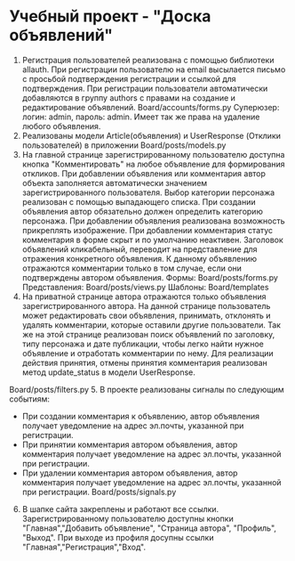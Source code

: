 # Учебный проект - "Доска объявлений"
1. Регистрация пользователей реализована с помощью библиотеки allauth.
При регистрации пользователю на email высылается письмо с просьбой подтверждения регистрации и ссылкой для подтверждения.
При регистрации пользователи автоматически добавляются в группу authors c правами на создание и редактирование объявлений.
Board/accounts/forms.py
Суперюзер: логин: admin, пароль: admin. Имеет так же права на удаление любого объявления.
2. Реализованы модели Article(объявления) и UserResponse (Отклики пользователей) в приложении  Board/posts/models.py
3. На главной странице зарегистрированному пользователю доступна кнопка "Комментировать" на любое объявление для формирования откликов.
При добавлении объявления или комментария автор объекта заполняется автоматически значением зарегистрированного пользователя. Выбор категории персонажа
реализован с помощью выпадающего списка. При создании объявления автор обязательно должен определить категорию персонажа. При добавлении объявления
реализована возможность прикреплять изображение. 
При добавлении комментария статус комментария в форме скрыт и по умолчанию неактивен.
Заголовок объявлений кликабельный, переводит на представление для отражения конкретного объявления. К данному объявлению отражаются 
комментарии только в том случае, если они подтверждены автором объявления.
Формы: Board/posts/forms.py
Представления: Board/posts/views.py
Шаблоны: Board/templates
4. На приватной странице автора отражаются только объявления зарегистрированного автора. На данной странице пользователь может редактировать 
свои объявления, принимать, отклонять и удалять комментарии, которые оставили другие пользователи. Так же на этой странице реализован
поиск объявлений по заголовку, типу персонажа и дате публикации, чтобы легко найти нужное объявление и отработать комментарии по нему.
Для реализации действия принятия, отмены принятия комментария реализован метод update_status в модели UserResponse.

Board/posts/filters.py
5. В проекте реализованы сигналы по следующим событиям:
- При создании комментария к объявлению, автор объявления получает уведомление на адрес эл.почты, указанной при регистрации.
- При принятии комментария автором объявления, автор комментария получает уведомление на адрес эл.почты, указанной при регистрации.
- При удалении комментария автором объявления, автор комментария получает уведомление на адрес эл.почты, указанной при регистрации.
Board/posts/signals.py
6. В шапке сайта закреплены и работают все ссылки. Зарегистрированному пользователю доступны кнопки "Главная","Добавить объявление",
"Страница автора", "Профиль", "Выход". При выходе из профиля досупны ссылки "Главная","Регистрация","Вход".


